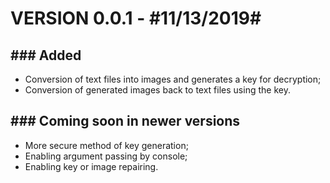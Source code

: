 <h1><b>VERSION 0.0.1 - #11/13/2019#</h1>

<h2>### Added</h2></b>

- Conversion of text files into images and generates a key for decryption;
- Conversion of generated images back to text files using the key.

<h2><b>### Coming soon in newer versions</b></h2>

- More secure method of key generation;
- Enabling argument passing by console;
- Enabling key or image repairing.

